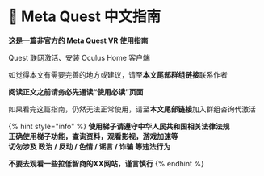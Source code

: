 # 🔰 Meta Quest 中文指南

**这是一篇非官方的 Meta Quest VR 使用指南**

Quest 联网激活、安装 Oculus Home 客户端

如觉得本文有需要完善的地方或建议，请至**本文尾部群组链接**联系作者

**阅读正文之前请务必先通读“使用必读”页面**

如果看完这篇指南，仍然无法正常使用，请至**本文尾部链接**加入群组咨询代激活

{% hint style="info" %}
**使用梯子请遵守中华人民共和国相关法律法规**\
**正确使用梯子功能，查询资料，观看影视，游戏加速等**\
**切勿涉及 政治 / 反动 / 色情 / 谣言 / 诈骗 等违法行为**

**不要去观看一些拉低智商的XX网站，谨言慎行**
{% endhint %}
